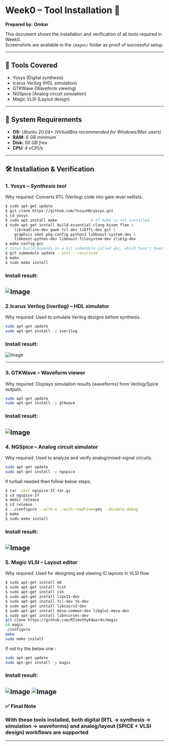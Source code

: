 # Week0 – Tool Installation 🚀

**Prepared by:** **Omkar**   

This document shows the installation and verification of all tools required in Week0.  
Screenshots are available in the `images/` folder as proof of successful setup.  

---

## 📌 Tools Covered
- Yosys (Digital synthesis)
- Icarus Verilog (HDL simulation)
- GTKWave (Waveform viewing)
- NGSpice (Analog circuit simulation)
- Magic VLSI (Layout design)

---

## 🔧 System Requirements
- **OS:**  *Ubuntu 20.04+ (VirtualBox recommended for Windows/Mac users)*  
- **RAM:**   *6 GB minimum* 
- **Disk:**  *50 GB free*  
- **CPU:**  *4 vCPUs*  

---

## 🛠 Installation & Verification

### 1. Yosys – *Synthesis tool*
Why required: Converts RTL (Verilog) code into gate-level netlists.  

```bash
$ sudo apt-get update
$ git clone https://github.com/YosysHQ/yosys.git
$ cd yosys
$ sudo apt install make               # If make is not installed
$ sudo apt-get install build-essential clang bison flex \
    libreadline-dev gawk tcl-dev libffi-dev git \
    graphviz xdot pkg-config python3 libboost-system-dev \
    libboost-python-dev libboost-filesystem-dev zlib1g-dev
$ make config-gcc
# Yosys build depends on a Git submodule called abc, which hasn't been initialized yet. You need to run the following command before running make
$ git submodule update --init --recursive
$ make 
$ sudo make install
```
### Install result: 
![Image](https://github.com/user-attachments/assets/c25bb647-6f72-4473-8a5b-e3a0cd449840)
---

### 2.Icarus Verilog (iverilog) – HDL simulator
Why required: Used to simulate Verilog designs before synthesis.

```bash
sudo apt-get update
sudo apt-get install -y iverilog
```
### Install result: 
![Image](https://github.com/user-attachments/assets/9cfbe190-ddb9-4781-a05d-d50d200d26dd)

---

### 3. GTKWave – Waveform viewer
Why required: Displays simulation results (waveforms) from Verilog/Spice outputs.
```bash
sudo apt-get update
sudo apt-get install -y gtkwave
```

### Install result: 
![Image](https://github.com/user-attachments/assets/743d4634-d25f-49db-ab7d-907e2830c588)
---

### 4. NGSpice – Analog circuit simulator

Why required: Used to analyze and verify analog/mixed-signal circuits.
``` bash
sudo apt-get update
sudo apt-get install -y ngspice
```
If turball needed then follow below steps;
```bash
$ tar -zxvf ngspice-37.tar.gz
$ cd ngspice-37
$ mkdir release
$ cd release
$ ../configure --with-x --with-readline=yes --disable-debug
$ make
$ sudo make install 

```

### Install result: 
![Image](https://github.com/user-attachments/assets/3471398a-aa4c-4d95-bcb0-95f0ca76f739)
---

### 5. Magic VLSI – Layout editor

Why required: Used for designing and viewing IC layouts in VLSI flow.
```bash
$ sudo apt-get install m4
$ sudo apt-get install tcsh
$ sudo apt-get install csh
$ sudo apt-get install libx11-dev
$ sudo apt-get install tcl-dev tk-dev
$ sudo apt-get install libcairo2-dev
$ sudo apt-get install mesa-common-dev libglu1-mesa-dev
$ sudo apt-get install libncurses-dev
git clone https://github.com/RTimothyEdwards/magic
cd magic
./configure
make
sudo make install
```
If not try the below one :
``` bash
sudo apt-get update
sudo apt-get install -y magic
```
### Install result: 
![Image](https://github.com/user-attachments/assets/97ca8540-12b0-4d3b-af97-4d532d5be05b)
![Image](https://github.com/user-attachments/assets/8331e2ca-0026-41d3-b8ee-ee38b1641f43)
---

### ✅ Final Note

### With these tools installed, both digital (RTL → synthesis → simulation → waveforms) and analog/layout (SPICE + VLSI design) workflows are supported
---
